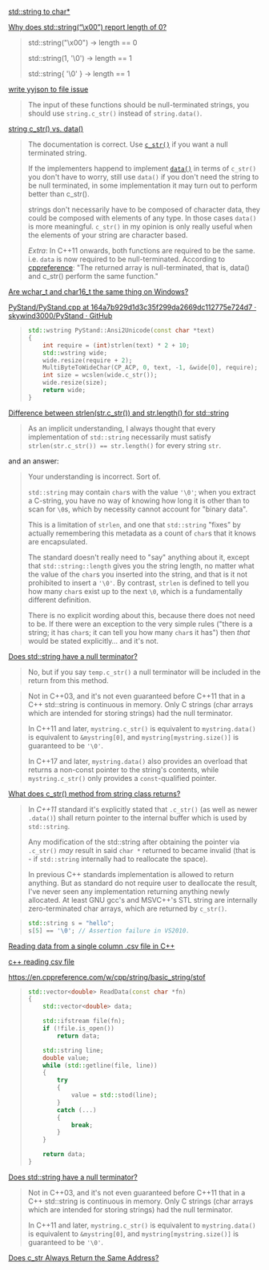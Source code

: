 [std::string to char*](https://stackoverflow.com/questions/7352099/stdstring-to-char)

[Why does std::string(“\x00”) report length of 0?](https://stackoverflow.com/questions/48255276/why-does-stdstring-x00-report-length-of-0)

> std::string("\x00") -> length == 0
> 
> std::string(1, '\0') -> length == 1
> 
> std::string{ '\0' } -> length == 1

[write yyjson to file issue](https://github.com/ibireme/yyjson/issues/50)

> The input of these functions should be null-terminated strings,
>  you should use `string.c_str()` instead of `string.data()`.

[string c_str() vs. data()](https://stackoverflow.com/questions/194634/string-c-str-vs-data)

> The documentation is correct. Use [`c_str()`](http://en.cppreference.com/w/cpp/string/basic_string/c_str) if you want a null terminated string.
> 
> If the implementers happend to implement [`data()`](http://en.cppreference.com/w/cpp/string/basic_string/data) in terms of `c_str()` you don't have to worry, still use `data()` if you don't need the string to be null terminated, in some implementation it may turn out to perform better than c_str().
> 
> strings don't necessarily have to be composed of character data, they could be composed with elements of any type. In those cases `data()` is more meaningful. `c_str()` in my opinion is only really useful when the elements of your string are character based.
> 
> *Extra*: In C++11 onwards, both functions are required to be the same. i.e. `data` is now required to be null-terminated.  According to [cppreference](http://en.cppreference.com/w/cpp/string/basic_string/data): "The returned array is null-terminated, that is, data() and c_str() perform the same function."

[Are wchar_t and char16_t the same thing on Windows?](https://stackoverflow.com/questions/53293159/are-wchar-t-and-char16-t-the-same-thing-on-windows)

[PyStand/PyStand.cpp at 164a7b929d1d3c35f299da2669dc112775e724d7 · skywind3000/PyStand · GitHub](https://github.com/skywind3000/PyStand/blob/164a7b929d1d3c35f299da2669dc112775e724d7/PyStand.cpp#L68-L77)

> ```cpp
> std::wstring PyStand::Ansi2Unicode(const char *text)
> {
>     int require = (int)strlen(text) * 2 + 10;
>     std::wstring wide;
>     wide.resize(require + 2);
>     MultiByteToWideChar(CP_ACP, 0, text, -1, &wide[0], require);
>     int size = wcslen(wide.c_str());
>     wide.resize(size);
>     return wide;
> }
> ```

[Difference between strlen(str.c_str()) and str.length() for std::string](https://stackoverflow.com/questions/29302073/difference-between-strlenstr-c-str-and-str-length-for-stdstring)

> As an implicit understanding, I always thought that every implementation of `std::string` necessarily must satisfy `strlen(str.c_str()) == str.length()` for every string `str`.

and an answer:

> Your understanding is incorrect. Sort of.
> 
> `std::string` may contain `char`s with the value `'\0'`; when you extract a C-string, you have no way of knowing how long it is other than to scan for `\0`s, which by necessity cannot account for "binary data".
> 
> This is a limitation of `strlen`, and one that `std::string` "fixes" by actually remembering this metadata as a count of `char`s that it knows are encapsulated.
> 
> The standard doesn't really need to "say" anything about it, except that `std::string::length` gives you the string length, no matter what the value of the `char`s you inserted into the string, and that is it not prohibited to insert a `'\0'`. By contrast, `strlen` is defined to tell you how many `char`s exist up to the next `\0`, which is a fundamentally different definition.
> 
> There is no explicit wording about this, because there does not need 
> to be. If there were an exception to the very simple rules ("there is a 
> string; it has `char`s; it can tell you how many `char`s it has") then *that* would be stated explicitly… and it's not.

[Does std::string have a null terminator?](https://stackoverflow.com/questions/11752705/does-stdstring-have-a-null-terminator)

> No, but if you say `temp.c_str()` a null terminator will be included in the return from this method.

> Not in C++03, and it's not even guaranteed before C++11 that in a C++
>  std::string is continuous in memory. Only C strings (char arrays which 
> are intended for storing strings) had the null terminator.
> 
> In C++11 and later, `mystring.c_str()` is equivalent to `mystring.data()` is equivalent to `&mystring[0]`, and `mystring[mystring.size()]` is guaranteed to be `'\0'`.
> 
> In C++17 and later, `mystring.data()` also provides an overload that returns a non-const pointer to the string's contents, while `mystring.c_str()` only provides a `const`-qualified pointer.

[What does c_str() method from string class returns?](https://stackoverflow.com/questions/17402980/what-does-c-str-method-from-string-class-returns)

> In *C++11* standard it's explicitly stated that `.c_str()` (as well as newer `.data()`) shall return pointer to the internal buffer which is used by `std::string`.
> 
> Any modification of the std::string after obtaining the pointer via `.c_str()` *may* result in said `char *` returned to became invalid (that is - if `std::string` internally had to reallocate the space).
> 
> In previous C++ standards implementation is allowed to return 
> anything. But as standard do not require user to deallocate the result, 
> I've never seen any implementation returning anything newly allocated. 
> At least GNU gcc's and MSVC++'s STL string are internally 
> zero-terminated char arrays, which are returned by `c_str()`.

> ```cpp
> std::string s = "hello";
> s[5] == '\0'; // Assertion failure in VS2010.
> ```


[Reading data from a single column .csv file in C++](https://stackoverflow.com/questions/32635244/reading-data-from-a-single-column-csv-file-in-c)

[c++ reading csv file](https://stackoverflow.com/questions/19936483/c-reading-csv-file/19936571#19936571)

https://en.cppreference.com/w/cpp/string/basic_string/stof

> ```cpp
> std::vector<double> ReadData(const char *fn)
> {
>     std::vector<double> data;
>
>     std::ifstream file(fn);
>     if (!file.is_open())
>         return data;
>
>     std::string line;
>     double value;
>     while (std::getline(file, line))
>     {
>         try
>         {
>             value = std::stod(line);
>         }
>         catch (...)
>         {
>             break;
>         }
>     }
>
>     return data;
> }
> ```

[Does std::string have a null terminator?](https://stackoverflow.com/questions/11752705/does-stdstring-have-a-null-terminator)

> Not in C++03, and it's not even guaranteed before C++11 that in a C++ std::string is continuous in memory. Only C strings (char arrays which  are intended for storing strings) had the null terminator.
>
> In C++11 and later, `mystring.c_str()` is equivalent to `mystring.data()` is equivalent to `&mystring[0]`, and `mystring[mystring.size()]` is guaranteed to be `'\0'`.

[Does c_str Always Return the Same Address?](https://stackoverflow.com/questions/39023367/does-c-str-always-return-the-same-address)
